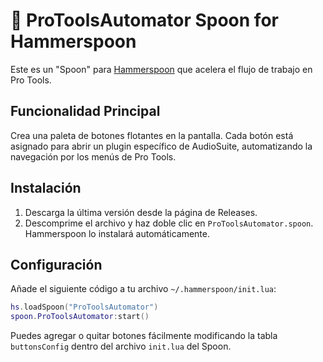 # 🎵 ProToolsAutomator Spoon for Hammerspoon

Este es un "Spoon" para [Hammerspoon](https://www.hammerspoon.org/) que acelera el flujo de trabajo en Pro Tools.

## Funcionalidad Principal

Crea una paleta de botones flotantes en la pantalla. Cada botón está asignado para abrir un plugin específico de AudioSuite, automatizando la navegación por los menús de Pro Tools.

## Instalación

1.  Descarga la última versión desde la página de Releases.
2.  Descomprime el archivo y haz doble clic en `ProToolsAutomator.spoon`. Hammerspoon lo instalará automáticamente.

## Configuración

Añade el siguiente código a tu archivo `~/.hammerspoon/init.lua`:

```lua
hs.loadSpoon("ProToolsAutomator")
spoon.ProToolsAutomator:start()
```

Puedes agregar o quitar botones fácilmente modificando la tabla `buttonsConfig` dentro del archivo `init.lua` del Spoon.
